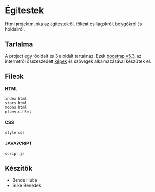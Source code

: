 # Égitestek
Html projektmunka az égitestekről, főként csillagokról, bolygókról és holdakról.

## Tartalma
A project egy főoldalt és 3 aloldalt tartalmaz. Ezek [boostrap v5.3](https://getbootstrap.com/docs/5.3/getting-started/introduction/), az internetről összeszedett [képek](pictures/) és szövegek alkalmazásával készültek el.

## Fileok
#### HTML
```
index.html
stars.html
moons.html
planets.html
```
#### CSS
```
style.css
```
#### JAVASCRIPT
```
script.js
```

## Készítők
- Bende Huba
- Süke Benedek